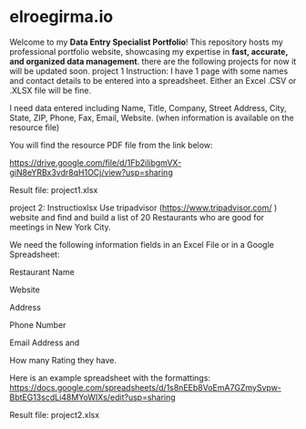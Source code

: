 # elroegirma.io
Welcome to my **Data Entry Specialist Portfolio**! This repository hosts my professional portfolio website, showcasing my expertise in **fast, accurate, and organized data management**. 
there are the following projects for now it will be updated soon.
project 1
Instruction:
I have 1 page with some names and contact details to be entered into a spreadsheet. Either an Excel .CSV or .XLSX file will be fine.

I need data entered including Name, Title, Company, Street Address, City, State, ZIP, Phone, Fax, Email, Website. (when information is available on the resource file)

You will find the resource PDF file from the link below:


https://drive.google.com/file/d/1Fb2ilibgmVX-giN8eYRBx3vdr8qH1OCj/view?usp=sharing 

Result file: project1.xlsx

project 2:
Instructioxlsx
Use tripadvisor (https://www.tripadvisor.com/ ) website and find and build a list of 20 Restaurants who are good for meetings in New York City.

We need the following information fields in an Excel File or in a Google Spreadsheet:

Restaurant Name

Website

Address

Phone Number

Email Address and

How many Rating they have.

Here is an example spreadsheet with the formattings: https://docs.google.com/spreadsheets/d/1s8nEEb8VoEmA7GZmySvpw-BbtEG13scdLi48MYoWIXs/edit?usp=sharing 

Result file: project2.xlsx
